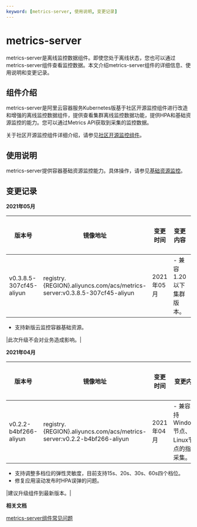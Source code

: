 ```yaml
---
keyword: [metrics-server, 使用说明, 变更记录]
---
```


# metrics-server

metrics-server是离线监控数据组件。即使您处于离线状态，您也可以通过metrics-server组件查看监控数据。本文介绍metrics-server组件的详细信息、使用说明和变更记录。

## 组件介绍

metrics-server是阿里云容器服务Kubernetes版基于社区开源监控组件进行改造和增强的离线监控数据组件，提供查看集群离线监控数据功能，提供HPA和基础资源监控的能力。您可以通过Metrics API获取到采集的监控数据。

关于社区开源监控组件详细介绍，请参见[社区开源监控组件](https://github.com/kubernetes-sigs/metrics-server)。

## 使用说明

metrics-server提供容器基础资源监控能力。具体操作，请参见[基础资源监控](/intl.zh-CN/Kubernetes集群用户指南/可观测性/监控管理/基础资源监控.md)。

## 变更记录

**2021年05月**

|版本号|镜像地址|变更时间|变更内容|变更影响|
|---|----|----|----|----|
|v0.3.8.5-307cf45-aliyun|registry.\{REGION\}.aliyuncs.com/acs/metrics-server:v0.3.8.5-307cf45-aliyun|2021年05月|-   兼容1.20以下集群版本。
-   支持新版云监控容器基础资源。

|此次升级不会对业务造成影响。|

**2021年04月**

|版本号|镜像地址|变更时间|变更内容|变更影响|
|---|----|----|----|----|
|v0.2.2-b4bf266-aliyun|registry.\{REGION\}.aliyuncs.com/acs/metrics-server:v0.2.2-b4bf266-aliyun|2021年04月|-   兼容支持Windows节点、Linux节点的指标采集。
-   支持调整多档位的弹性灵敏度，目前支持15s、20s、30s、60s四个档位。
-   修复应用滚动发布时HPA误弹的问题。

|建议升级组件到最新版本。|

**相关文档**  


[metrics-server组件常见问题]()

